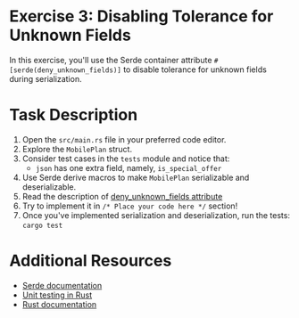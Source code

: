 # Exercise 3: Disabling Tolerance for Unknown Fields

In this exercise, you'll use the Serde container attribute `#[serde(deny_unknown_fields)]` to disable tolerance for unknown fields during serialization.

# Task Description

1. Open the `src/main.rs` file in your preferred code editor.
2. Explore the `MobilePlan` struct.
3. Consider test cases in the `tests` module and notice that:
   - `json` has one extra field, namely, `is_special_offer`
4. Use Serde derive macros to make `MobilePlan` serializable and deserializable.
5. Read the description of [deny_unknown_fields attribute](https://serde.rs/container-attrs.html#deny_unknown_fields)
6. Try to implement it in `/* Place your code here */` section!
7. Once you've implemented serialization and deserialization, run the tests: `cargo test`

# Additional Resources

* [Serde documentation](https://serde.rs/)
* [Unit testing in Rust](https://doc.rust-lang.org/rust-by-example/testing/unit_testing.html)
* [Rust documentation](https://www.rust-lang.org/learn)

